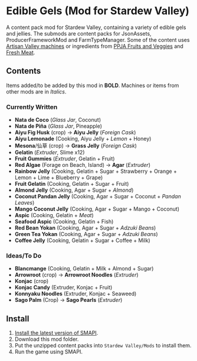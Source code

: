 # Edible Gels (Mod for Stardew Valley)
 A content pack mod for Stardew Valley, containing a variety of edible gels and jellies. The submods are content packs for JsonAssets, ProducerFrameworkMod and FarmTypeManager. Some of the content uses [Artisan Valley machines](https://www.nexusmods.com/stardewvalley/mods/1926) or ingredients from [PPJA Fruits and Veggies](https://www.nexusmods.com/stardewvalley/mods/1598) and [Fresh Meat](https://www.nexusmods.com/stardewvalley/mods/1721).
## Contents
Items added/to be added by this mod in **BOLD**. Machines or items from other mods are in *Italics*.
### Currently Written
- **Nata de Coco** (*Glass Jar*, Coconut)
- **Nata de Piña** (*Glass Jar*, Pineapple)
- **Aiyu Fig Husk** (crop) -> **Aiyu Jelly** (*Foreign Cask*)
- **Aiyu Lemonade** (Cooking, Aiyu Jelly + *Lemon* + Honey)
- **Mesona**/仙草 (crop) -> **Grass Jelly** (*Foreign Cask*)
- **Gelatin** (*Extruder*, Slime x12)
- **Fruit Gummies** (*Extruder*, Gelatin + Fruit)
- **Red Algae** (Forage on Beach, Island) -> **Agar** (*Extruder*)
- **Rainbow Jelly** (Cooking, Gelatin + Sugar + Strawberry + Orange + Lemon + Lime + Blueberry + Grape)
- **Fruit Gelatin** (Cooking, Gelatin + Sugar + Fruit)
- **Almond Jelly** (Cooking, Agar + Sugar + *Almond*)
- **Coconut Pandan Jelly** (Cooking, Agar + Sugar + Coconut + *Pandan Leaves*)
- **Mango Coconut Jelly** (Cooking, Agar + Sugar + Mango + Coconut)
- **Aspic** (Cooking, Gelatin + *Meat*)
- **Seafood Aspic** (Cooking, Gelatin + Fish)
- **Red Bean Yokan** (Cooking, Agar + Sugar + *Adzuki Beans*)
- **Green Tea Yokan** (Cooking, Agar + Sugar + *Adzuki Beans*)
- **Coffee Jelly** (Cooking, Gelatin + Sugar + Coffee + Milk)
### Ideas/To Do
- **Blancmange** (Cooking, Gelatin + Milk + Almond + Sugar)
- **Arrowroot** (crop) -> **Arrowroot Noodles** (*Extruder*)
- **Konjac** (crop) 
- **Konjac Candy** (Extruder, Konjac + Fruit)
- **Konnyaku Noodles** (Extruder, Konjac + Seaweed)
- **Sago Palm** (Crop) -> **Sago Pearls** (*Extruder*)

## Install
1. [Install the latest version of SMAPI](https://smapi.io/).
2. Download this mod folder.
3. Put the unzipped content packs into `Stardew Valley/Mods` to install them.
4. Run the game using SMAPI.
